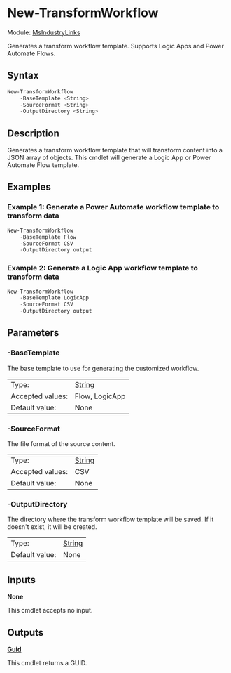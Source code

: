 # New-TransformWorkflow

Module: [MsIndustryLinks](../../README.md)

Generates a transform workflow template. Supports Logic Apps and Power Automate Flows.

## Syntax

```powershell
New-TransformWorkflow
    -BaseTemplate <String>
    -SourceFormat <String>
    -OutputDirectory <String>
```

## Description

Generates a transform workflow template that will transform content into a JSON array of objects. This cmdlet will generate a Logic App or Power Automate Flow template.

## Examples

### Example 1: Generate a Power Automate workflow template to transform data

```powershell
New-TransformWorkflow
    -BaseTemplate Flow
    -SourceFormat CSV
    -OutputDirectory output
```

### Example 2: Generate a Logic App workflow template to transform data

```powershell
New-TransformWorkflow
    -BaseTemplate LogicApp
    -SourceFormat CSV
    -OutputDirectory output
```

## Parameters

### -BaseTemplate

The base template to use for generating the customized workflow.

|                  |                                                                                                                       |
| ---------------- | --------------------------------------------------------------------------------------------------------------------- |
| Type:            | [String](https://learn.microsoft.com/en-us/powershell/scripting/lang-spec/chapter-04?view=powershell-7.3#431-strings) |
| Accepted values: | Flow, LogicApp                                                                                                        |
| Default value:   | None                                                                                                                  |

### -SourceFormat

The file format of the source content.

|                  |                                                                                                                       |
| ---------------- | --------------------------------------------------------------------------------------------------------------------- |
| Type:            | [String](https://learn.microsoft.com/en-us/powershell/scripting/lang-spec/chapter-04?view=powershell-7.3#431-strings) |
| Accepted values: | CSV                                                                                                                   |
| Default value:   | None                                                                                                                  |

### -OutputDirectory

The directory where the transform workflow template will be saved. If it doesn't exist, it will be created.

|                |                                                                                                                       |
| -------------- | --------------------------------------------------------------------------------------------------------------------- |
| Type:          | [String](https://learn.microsoft.com/en-us/powershell/scripting/lang-spec/chapter-04?view=powershell-7.3#431-strings) |
| Default value: | None                                                                                                                  |

## Inputs

**None**

This cmdlet accepts no input.

## Outputs

**[Guid](https://learn.microsoft.com/en-us/dotnet/api/system.guid)**

This cmdlet returns a GUID.
